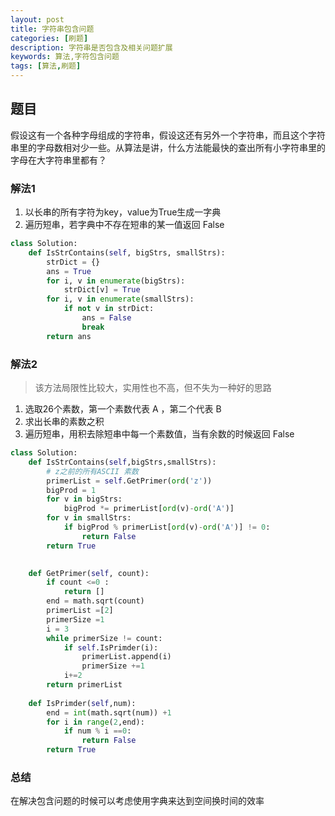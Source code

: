 ```yaml
---
layout: post
title: 字符串包含问题
categories: [刷题]
description: 字符串是否包含及相关问题扩展
keywords: 算法,字符包含问题
tags: [算法,刷题]
---
```


## 题目
假设这有一个各种字母组成的字符串，假设这还有另外一个字符串，而且这个字符串里的字母数相对少一些。从算法是讲，什么方法能最快的查出所有小字符串里的字母在大字符串里都有？

### 解法1

1. 以长串的所有字符为key，value为True生成一字典
1. 遍历短串，若字典中不存在短串的某一值返回 False

```python
class Solution:
    def IsStrContains(self, bigStrs, smallStrs):
        strDict = {}
        ans = True
        for i, v in enumerate(bigStrs):
            strDict[v] = True
        for i, v in enumerate(smallStrs):
            if not v in strDict:
                ans = False
                break
        return ans
```

### 解法2
> 该方法局限性比较大，实用性也不高，但不失为一种好的思路

1. 选取26个素数，第一个素数代表 A ，第二个代表 B 
1. 求出长串的素数之积
1. 遍历短串，用积去除短串中每一个素数值，当有余数的时候返回 False

```python
class Solution:
    def IsStrContains(self,bigStrs,smallStrs):
        # z之前的所有ASCII 素数
        primerList = self.GetPrimer(ord('z'))
        bigProd = 1
        for v in bigStrs:
            bigProd *= primerList[ord(v)-ord('A')]
        for v in smallStrs:
            if bigProd % primerList[ord(v)-ord('A')] != 0:
                return False
        return True
            

    def GetPrimer(self, count):
        if count <=0 :
            return []
        end = math.sqrt(count)
        primerList =[2]
        primerSize =1
        i = 3
        while primerSize != count:
            if self.IsPrimder(i):
                primerList.append(i)
                primerSize +=1
            i+=2
        return primerList
    
    def IsPrimder(self,num):
        end = int(math.sqrt(num)) +1
        for i in range(2,end):
            if num % i ==0:
                return False
        return True

```

### 总结
在解决包含问题的时候可以考虑使用字典来达到空间换时间的效率
